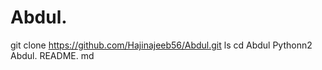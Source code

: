 # Abdul.       
git clone https://github.com/Hajinajeeb56/Abdul.git
ls
cd Abdul
Pythonn2 Abdul. README. md
